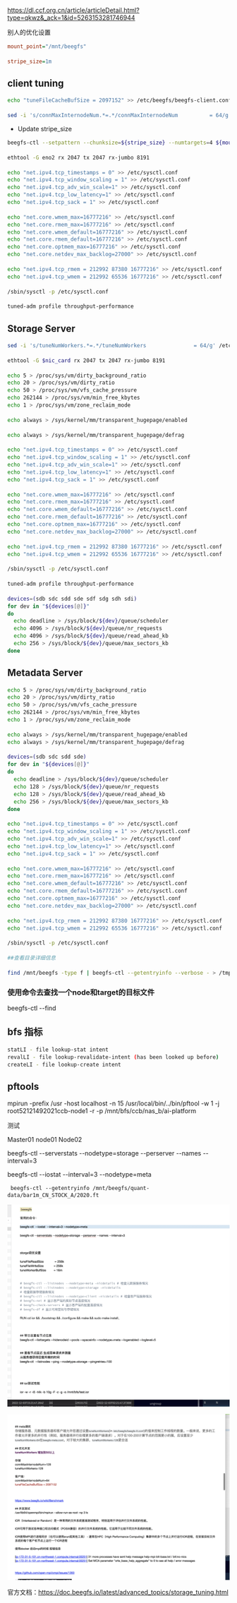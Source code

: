 <https://dl.ccf.org.cn/article/articleDetail.html?type=qkwz&_ack=1&id=5263153281746944>



别人的优化设置

```ini
mount_point="/mnt/beegfs"

stripe_size=1m
```

## client tuning

```bash
echo "tuneFileCacheBufSize = 2097152" >> /etc/beegfs/beegfs-client.conf

sed -i 's/connMaxInternodeNum.*=.*/connMaxInternodeNum          = 64/g'  /etc/beegfs/beegfs-client.conf
```

- Update stripe_size

```bash
beegfs-ctl --setpattern --chunksize=${stripe_size} --numtargets=4 ${mount_point}

ethtool -G eno2 rx 2047 tx 2047 rx-jumbo 8191

echo "net.ipv4.tcp_timestamps = 0" >> /etc/sysctl.conf
echo "net.ipv4.tcp_window_scaling = 1" >> /etc/sysctl.conf
echo "net.ipv4.tcp_adv_win_scale=1" >> /etc/sysctl.conf
echo "net.ipv4.tcp_low_latency=1" >> /etc/sysctl.conf
echo "net.ipv4.tcp_sack = 1" >> /etc/sysctl.conf

echo "net.core.wmem_max=16777216" >> /etc/sysctl.conf
echo "net.core.rmem_max=16777216" >> /etc/sysctl.conf
echo "net.core.wmem_default=16777216" >> /etc/sysctl.conf
echo "net.core.rmem_default=16777216" >> /etc/sysctl.conf
echo "net.core.optmem_max=16777216" >> /etc/sysctl.conf
echo "net.core.netdev_max_backlog=27000" >> /etc/sysctl.conf

echo "net.ipv4.tcp_rmem = 212992 87380 16777216" >> /etc/sysctl.conf
echo "net.ipv4.tcp_wmem = 212992 65536 16777216" >> /etc/sysctl.conf

/sbin/sysctl -p /etc/sysctl.conf

tuned-adm profile throughput-performance
```

## Storage Server

```bash
sed -i 's/tuneNumWorkers.*=.*/tuneNumWorkers               = 64/g' /etc/beegfs/beegfs-storage.conf

ethtool -G $nic_card rx 2047 tx 2047 rx-jumbo 8191

echo 5 > /proc/sys/vm/dirty_background_ratio
echo 20 > /proc/sys/vm/dirty_ratio
echo 50 > /proc/sys/vm/vfs_cache_pressure
echo 262144 > /proc/sys/vm/min_free_kbytes
echo 1 > /proc/sys/vm/zone_reclaim_mode

echo always > /sys/kernel/mm/transparent_hugepage/enabled

echo always > /sys/kernel/mm/transparent_hugepage/defrag

echo "net.ipv4.tcp_timestamps = 0" >> /etc/sysctl.conf
echo "net.ipv4.tcp_window_scaling = 1" >> /etc/sysctl.conf
echo "net.ipv4.tcp_adv_win_scale=1" >> /etc/sysctl.conf
echo "net.ipv4.tcp_low_latency=1" >> /etc/sysctl.conf
echo "net.ipv4.tcp_sack = 1" >> /etc/sysctl.conf

echo "net.core.wmem_max=16777216" >> /etc/sysctl.conf
echo "net.core.rmem_max=16777216" >> /etc/sysctl.conf
echo "net.core.wmem_default=16777216" >> /etc/sysctl.conf
echo "net.core.rmem_default=16777216" >> /etc/sysctl.conf
echo "net.core.optmem_max=16777216" >> /etc/sysctl.conf
echo "net.core.netdev_max_backlog=27000" >> /etc/sysctl.conf

echo "net.ipv4.tcp_rmem = 212992 87380 16777216" >> /etc/sysctl.conf
echo "net.ipv4.tcp_wmem = 212992 65536 16777216" >> /etc/sysctl.conf

/sbin/sysctl -p /etc/sysctl.conf

tuned-adm profile throughput-performance

devices=(sdb sdc sdd sde sdf sdg sdh sdi)
for dev in "${devices[@]}"
do
  echo deadline > /sys/block/${dev}/queue/scheduler
  echo 4096 > /sys/block/${dev}/queue/nr_requests
  echo 4096 > /sys/block/${dev}/queue/read_ahead_kb
  echo 256 > /sys/block/${dev}/queue/max_sectors_kb
done
```

## Metadata Server 

```bash
echo 5 > /proc/sys/vm/dirty_background_ratio
echo 20 > /proc/sys/vm/dirty_ratio
echo 50 > /proc/sys/vm/vfs_cache_pressure
echo 262144 > /proc/sys/vm/min_free_kbytes
echo 1 > /proc/sys/vm/zone_reclaim_mode

echo always > /sys/kernel/mm/transparent_hugepage/enabled
echo always > /sys/kernel/mm/transparent_hugepage/defrag

devices=(sdb sdc sdd sde)
for dev in "${devices[@]}"
do
  echo deadline > /sys/block/${dev}/queue/scheduler
  echo 128 > /sys/block/${dev}/queue/nr_requests
  echo 128 > /sys/block/${dev}/queue/read_ahead_kb
  echo 256 > /sys/block/${dev}/queue/max_sectors_kb
done

echo "net.ipv4.tcp_timestamps = 0" >> /etc/sysctl.conf
echo "net.ipv4.tcp_window_scaling = 1" >> /etc/sysctl.conf
echo "net.ipv4.tcp_adv_win_scale=1" >> /etc/sysctl.conf
echo "net.ipv4.tcp_low_latency=1" >> /etc/sysctl.conf
echo "net.ipv4.tcp_sack = 1" >> /etc/sysctl.conf

echo "net.core.wmem_max=16777216" >> /etc/sysctl.conf
echo "net.core.rmem_max=16777216" >> /etc/sysctl.conf
echo "net.core.wmem_default=16777216" >> /etc/sysctl.conf
echo "net.core.rmem_default=16777216" >> /etc/sysctl.conf
echo "net.core.optmem_max=16777216" >> /etc/sysctl.conf
echo "net.core.netdev_max_backlog=27000" >> /etc/sysctl.conf

echo "net.ipv4.tcp_rmem = 212992 87380 16777216" >> /etc/sysctl.conf
echo "net.ipv4.tcp_wmem = 212992 65536 16777216" >> /etc/sysctl.conf

/sbin/sysctl -p /etc/sysctl.conf

##查看目录详细信息

find /mnt/beegfs -type f | beegfs-ctl --getentryinfo --verbose - > /tmp/entryinfo.txt
```

### 使用命令去查找一个node和target的目标文件

beegfs-ctl --find

## bfs 指标

```bash
statLI - file lookup-stat intent
revalLI - file lookup-revalidate-intent (has been looked up before)
createLI - file lookup-create intent
```

## pftools

 mpirun -prefix /usr -host localhost -n 15 /usr/local/bin/../bin/pftool -w 1 -j root52121492021ccb-node1 -r -p /mnt/bfs/ccb/nas_b/ai-platform

测试

Master01
node01
Node02

beegfs-ctl --serverstats --nodetype=storage --perserver --names --interval=3

beegfs-ctl  --iostat  --interval=3 --nodetype=meta

```
 beegfs-ctl --getentryinfo /mnt/beegfs/quant-data/bar1m_CN_STOCK_A/2020.ft
```

![image-20221203152232702](../.assets/image-20221203152232702.png)

![image-20221203152240945](../.assets/image-20221203152240945.png)

官方文档：<https://doc.beegfs.io/latest/advanced_topics/storage_tuning.html>
